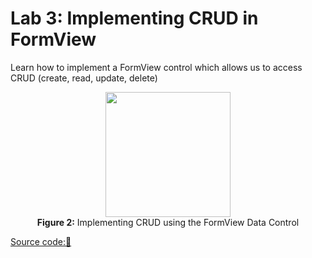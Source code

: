 # Lab 3: Implementing CRUD in FormView
Learn how to implement a FormView control which allows us to access CRUD (create, read, update, delete)

<p align="center">
<img src="https://github.com/drshahizan/learn-aspnet/blob/main/lab/database/images/CRUD.png"  height="200" /></br>
<b>Figure 2:</b> Implementing CRUD using the FormView Data Control
</p>

[Source code:💾](https://drive.google.com/file/d/1eluWADfaz379wxmKAKNQq0tMS8d9i-su/view?usp=sharing)
